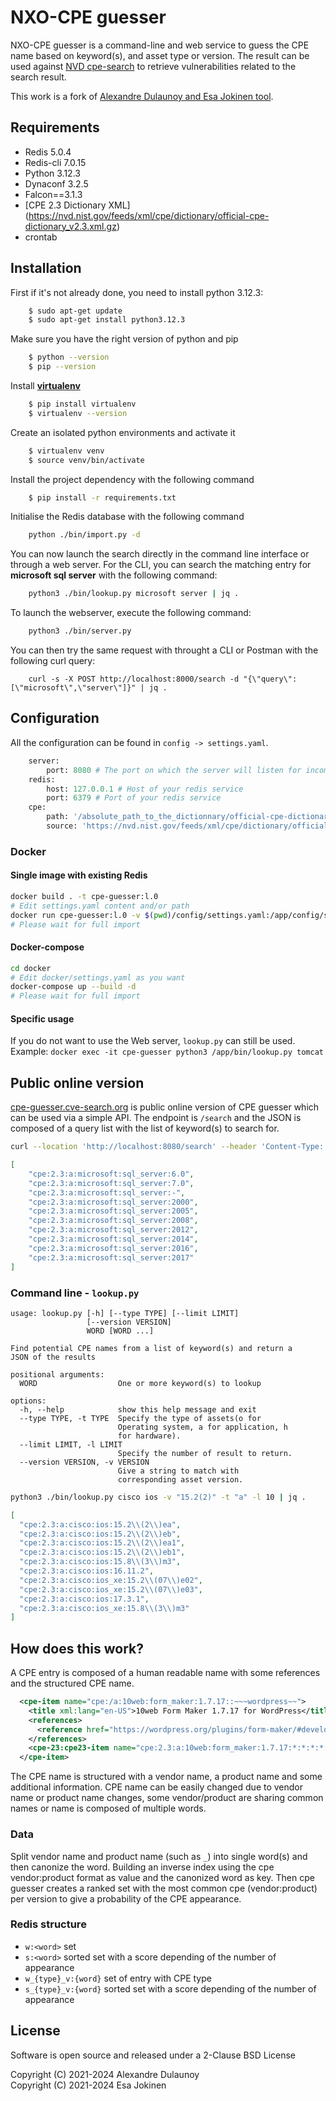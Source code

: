 # NXO-CPE guesser

NXO-CPE guesser is a command-line and web service to guess the CPE name based on keyword(s), and asset type or version.  The result can be used against [NVD cpe-search](https://nvd.nist.gov/products/cpe/search) to retrieve vulnerabilities related to the search result.

This work is a fork of [Alexandre Dulaunoy and Esa Jokinen tool](https://github.com/cve-search/cpe-guesser).

## Requirements

- Redis 5.0.4
- Redis-cli 7.0.15
- Python 3.12.3
- Dynaconf 3.2.5
- Falcon==3.1.3
- [CPE 2.3 Dictionary XML] (https://nvd.nist.gov/feeds/xml/cpe/dictionary/official-cpe-dictionary_v2.3.xml.gz)
- crontab

## Installation

First if it's not already done, you need to install python 3.12.3:  

```bash
    $ sudo apt-get update  
    $ sudo apt-get install python3.12.3
```

Make sure you have the right version of python and pip

```bash
    $ python --version  
    $ pip --version
```

Install [**virtualenv**](https://pypi.org/project/virtualenv/)


```bash
    $ pip install virtualenv  
    $ virtualenv --version
```

Create an isolated python environments and activate it

```bash
    $ virtualenv venv  
    $ source venv/bin/activate
```

Install the project dependency with the following command

```bash
    $ pip install -r requirements.txt  
```

Initialise the Redis database with the following command

```bash
    python ./bin/import.py -d
```

You can now launch the search directly in the command line interface or through a web server. For the CLI, you can search the matching entry for **microsoft sql server** with the following command:  

```bash
    python3 ./bin/lookup.py microsoft server | jq . 
```

To launch the webserver, execute the following command:  

```bash
    python3 ./bin/server.py
```

You can then try the same request with throught a CLI or Postman with the following curl query:  

```curl
    curl -s -X POST http://localhost:8000/search -d "{\"query\": [\"microsoft\",\"server\"]}" | jq .
```

## Configuration

All the configuration can be found in `config -> settings.yaml`.  

```python
    server:
        port: 8080 # The port on which the server will listen for incomming request 
    redis:
        host: 127.0.0.1 # Host of your redis service 
        port: 6379 # Port of your redis service 
    cpe:
        path: '/absolute_path_to_the_dictionnary/official-cpe-dictionary_v2.3.xml' # Absolute path to access a local copy of the CPE dictionnary
        source: 'https://nvd.nist.gov/feeds/xml/cpe/dictionary/official-cpe-dictionary_v2.3.xml.gz' # Online adress of the CPE dictionnary. You must frequently check on the NVD website to be sure that the ressource stays available
```

### Docker

#### Single image with existing Redis

```bash
docker build . -t cpe-guesser:l.0
# Edit settings.yaml content and/or path
docker run cpe-guesser:l.0 -v $(pwd)/config/settings.yaml:/app/config/settings.yaml
# Please wait for full import
```

#### Docker-compose

```bash
cd docker
# Edit docker/settings.yaml as you want
docker-compose up --build -d
# Please wait for full import
```

#### Specific usage

If you do not want to use the Web server, `lookup.py` can still be used. Example: `docker exec -it cpe-guesser python3 /app/bin/lookup.py tomcat`

## Public online version

[cpe-guesser.cve-search.org](https://cpe-guesser.cve-search.org) is public online version of CPE guesser which can be used via
a simple API. The endpoint is `/search` and the JSON is composed of a query list with the list of keyword(s) to search for.

```bash
curl --location 'http://localhost:8080/search' --header 'Content-Type: application/json' --data '{"query": ["microsoft","sql", "server"], "version":"(10)","type":"a","limit":10}'
```

```json
[
    "cpe:2.3:a:microsoft:sql_server:6.0", 
    "cpe:2.3:a:microsoft:sql_server:7.0", 
    "cpe:2.3:a:microsoft:sql_server:-", 
    "cpe:2.3:a:microsoft:sql_server:2000", 
    "cpe:2.3:a:microsoft:sql_server:2005", 
    "cpe:2.3:a:microsoft:sql_server:2008", 
    "cpe:2.3:a:microsoft:sql_server:2012", 
    "cpe:2.3:a:microsoft:sql_server:2014", 
    "cpe:2.3:a:microsoft:sql_server:2016", 
    "cpe:2.3:a:microsoft:sql_server:2017"
]
```

### Command line - `lookup.py`

```text
usage: lookup.py [-h] [--type TYPE] [--limit LIMIT]
                 [--version VERSION]
                 WORD [WORD ...]

Find potential CPE names from a list of keyword(s) and return a
JSON of the results

positional arguments:
  WORD                  One or more keyword(s) to lookup

options:
  -h, --help            show this help message and exit
  --type TYPE, -t TYPE  Specify the type of assets(o for
                        Operating system, a for application, h
                        for hardware).
  --limit LIMIT, -l LIMIT
                        Specify the number of result to return.
  --version VERSION, -v VERSION
                        Give a string to match with
                        corresponding asset version.
```

```bash
python3 ./bin/lookup.py cisco ios -v "15.2(2)" -t "a" -l 10 | jq .
```

```json
[
  "cpe:2.3:a:cisco:ios:15.2\\(2\\)ea",
  "cpe:2.3:a:cisco:ios:15.2\\(2\\)eb",
  "cpe:2.3:a:cisco:ios:15.2\\(2\\)ea1",
  "cpe:2.3:a:cisco:ios:15.2\\(2\\)eb1",
  "cpe:2.3:a:cisco:ios:15.8\\(3\\)m3",
  "cpe:2.3:a:cisco:ios:16.11.2",
  "cpe:2.3:a:cisco:ios_xe:15.2\\(07\\)e02",
  "cpe:2.3:a:cisco:ios_xe:15.2\\(07\\)e03",
  "cpe:2.3:a:cisco:ios:17.3.1",
  "cpe:2.3:a:cisco:ios_xe:15.8\\(3\\)m3"
]
```

## How does this work?

A CPE entry is composed of a human readable name with some references and the structured CPE name.

```xml
  <cpe-item name="cpe:/a:10web:form_maker:1.7.17::~~~wordpress~~">
    <title xml:lang="en-US">10web Form Maker 1.7.17 for WordPress</title>
    <references>
      <reference href="https://wordpress.org/plugins/form-maker/#developers">Change Log</reference>
    </references>
    <cpe-23:cpe23-item name="cpe:2.3:a:10web:form_maker:1.7.17:*:*:*:*:wordpress:*:*"/>
  </cpe-item>
```

The CPE name is structured with a vendor name, a product name and some additional information.
CPE name can be easily changed due to vendor name or product name changes, some vendor/product are sharing common names or name is composed of multiple words.

### Data

Split vendor name and product name (such as `_`) into single word(s) and then canonize the word. Building an inverse index using the cpe vendor:product format as value and the canonized word as key.  Then cpe guesser creates a ranked set with the most common cpe (vendor:product)  per version to give a probability of the CPE appearance.

### Redis structure

- `w:<word>` set
- `s:<word>` sorted set with a score depending of the number of appearance
- `w_{type}_v:{word}` set of entry with CPE type
- `s_{type}_v:{word}` sorted set with a score depending of the number of appearance

## License

Software is open source and released under a 2-Clause BSD License

Copyright (C) 2021-2024 Alexandre Dulaunoy  
Copyright (C) 2021-2024 Esa Jokinen  
